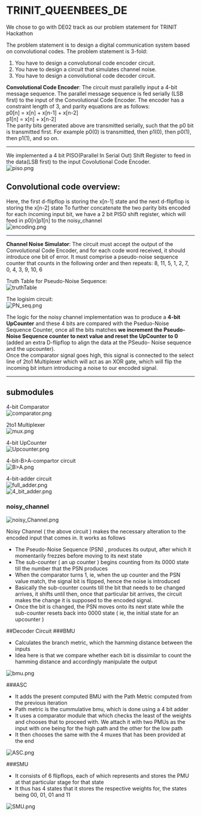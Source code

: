 # TRINIT_QUEENBEES_DE

We chose to go with DE02 track as our problem statement for TRINIT Hackathon<br>

The problem statement is to design a digital communication system based on
convolutional codes. The problem statement is 3-fold:
1. You have to design a convolutional code encoder circuit.
2. You have to design a circuit that simulates channel noise.
3. You have to design a convolutional code decoder circuit.<br>

**Convolutional Code Encoder**: The circuit must parallelly input a 4-bit message
sequence. The parallel message sequence is fed serially (LSB first) to the input of
the Convolutional Code Encoder. The encoder has a constraint length of 3, and
parity equations are as follows:<br>
p0[n] = x[n] + x[n-1] + x[n-2]<br>
p1[n] = x[n] + x[n-2]<br>
The parity bits generated above are transmitted serially, such that the p0 bit is
transmitted first. For example p0(0) is transmitted, then p1(0), then p0(1), then
p1(1), and so on.<br><hr/>

 
 We implemented a 4 bit PISO(Parallel In Serial Out) Shift Register to feed in the data(LSB first) to the input Covolutional Code Encoder.<br>
 ![piso.png](https://github.com/HrishiCoolkarni/TRINIT_QUEENBEES_DE/blob/main/piso.png)<br>
 
 ## Convolutional code overview:<br>
 Here, the first d-flipflop is storing the x[n-1] state and the next d-flipflop is storing the x[n-2] state
 To further concatenate the two parity bits encoded for each incoming input bit, we have a 2 bit PISO shift register, which will feed in p0[n]p1[n] to the noisy_channel<br>
 ![encoding.png](https://github.com/HrishiCoolkarni/TRINIT_QUEENBEES_DE/blob/main/encoding_ch.png)<br><hr/>
 
**Channel Noise Simulator**: The circuit must accept the output of the
Convolutional Code Encoder, and for each code word received, it should
introduce one bit of error. It must comprise a pseudo-noise sequence counter
that counts in the following order and then repeats:
8, 11, 5, 1, 2, 7, 0, 4, 3, 9, 10, 6 <br>
 
Truth Table for Pseudo-Noise Sequence:<br>
![truthTable](https://github.com/HrishiCoolkarni/TRINIT_QUEENBEES_DE/blob/main/PN_seq_truthTable.png)<br>

The logisim circuit:<br>
![PN_seq.png](https://github.com/HrishiCoolkarni/TRINIT_QUEENBEES_DE/blob/main/PN_sequence.png)<br>

The logic for the noisy channel implementation was to produce a <b>4-bit UpCounter</b> and these 4 bits are compared with the Pseduo-Noise Sequence Counter, once all 
the bits matches <b> we increment the Pseudo-Noise Sequence counter to next value and reset the UpCounter to 0 </b>(added an extra D-flipflop to align the data at the PSeudo-
Noise sequence and the upcounter).<br>
Once the comparator signal goes high, this signal is connected to the select line of 2to1 Multiplexer which will act as an XOR gate, which will flip the incoming bit inturn
introducing a noise to our encoded signal.</b><hr/>

## submodules<br>
4-bit Comparator<br>
![comparator.png](https://github.com/HrishiCoolkarni/TRINIT_QUEENBEES_DE/blob/main/comparator.png)<br>

2to1 Multiplexer<br>
![mux.png](https://github.com/HrishiCoolkarni/TRINIT_QUEENBEES_DE/blob/main/2to1mux.png)<br>

4-bit UpCounter<br>
![Upcounter.png](https://github.com/HrishiCoolkarni/TRINIT_QUEENBEES_DE/blob/main/upcounter.png)<br>

4-bit-B>A-compartor circuit<br>
![B>A.png](https://github.com/HrishiCoolkarni/TRINIT_QUEENBEES_DE/blob/main/b_greaterthan_a_comp_circuit.png)<br>

4-bit-adder circuit<br>
![full_adder.png](https://github.com/HrishiCoolkarni/TRINIT_QUEENBEES_DE/blob/main/full_add.png)<br>
![4_bit_adder.png](https://github.com/HrishiCoolkarni/TRINIT_QUEENBEES_DE/blob/main/4bit_adder.png)<br>

### noisy_channel<br>
![noisy_Channel.png](https://github.com/HrishiCoolkarni/TRINIT_QUEENBEES_DE/blob/main/nosiy_channel.png)<br>

Noisy Channel ( the above circuit ) makes the necessary alteration to the encoded input that comes in. It works as follows
- The Pseudo-Noise Sequence (PSN) , produces its output, after which it momentarily frezzes before moving to its next state
- The sub-counter ( an up counter ) begins counting from its 0000 state till the number that the PSN produces
- When the comparator turns 1, ie, when the up counter and the PSN value match, the signal bit is flipped, hence the noise is introduced
- Basically the sub-counter counts till the bit that needs to be changed arrives, it shifts until then, once that particular bit arrives, the circuit makes the change it is supposed to the encoded signal.
- Once the bit is changed, the PSN moves onto its next state while the sub-counter resets back into 0000 state ( ie, the initial state for an upcounter )


##Decoder Circuit 
###BMU 
- Calculates the branch metric, which the hamming distance between the inputs
- Idea here is that we compare whether each bit is dissimilar to count the hamming distance and accordingly manipulate the output 

![bmu.png](https://github.com/HrishiCoolkarni/TRINIT_QUEENBEES_DE/blob/main/BMU.png)<br>

###ASC
- It adds the present computed BMU with the Path Metric computed from the previous iteration
- Path metric is the cummulative bmu, which is done using a 4 bit adder
- It uses a comparator module that which checks the least of the weights and chooses that to proceed with. We attach it with two PMUs as the input with one being for the high path and the other for the low path 
- It then chooses the same with the 4 muxes that has been provided at the end

![ASC.png](https://github.com/HrishiCoolkarni/TRINIT_QUEENBEES_DE/blob/main/ASC.png)<br>

###SMU
- It consists of 6 flipflops, each of which represents and stores the PMU at that particular stage for that state
- It thus has 4 states that it stores the respective weights for, the states being 00, 01, 01 and 11

![SMU.png](https://github.com/HrishiCoolkarni/TRINIT_QUEENBEES_DE/blob/main/SMU.png)<br>
